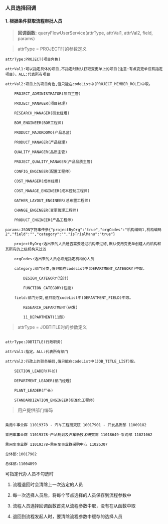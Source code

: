 ### 人员选择回调

#### 1. 根据条件获取流程审批人员

> **回调函数:** queryFlowUserService(attrType, attrVal1, attrVal2, field, params)

> attrType = PROJECT时的参数定义

```
attrType:PROJECT(项目角色)

attrVal1:可以指定具体的项目,不指定时默认获取变更单上的项目(注意:有点变更单没有指定项目)。ALL:代表所有项目

attrVal2:项目上的项目角色,值只能在codeList中(PROJECT_MEMBER_ROLE)中取。

​    PROJECT_ADMINISTRATOR(项目主管)

​    PROJECT_MANAGER(项目经理)

​    RESEARCH_MANAGER(研发经理)

​    BOM_ENGINEER(BOM工程师)

​    PRODUCT_MAJORDOMO(产品总监)

​    PRODUCT_MANAGER(产品经理)

​    QUALITY_MANAGER(品质主管)

​    PROJECT_QUALITY_MANAGER(产品品质主管)

​    CONFIG_ENGINEER(配置工程师)

​    COST_MANAGER(成本经理)

​    COST_MANAGE_ENGINEER(成本控制工程师)

​    GATHER_LAYOUT_ENGINEER(总布置工程师)

​    CHANGE_ENGINEER(变更管理工程师)

​    PRODUCT_ENGINEER(产品工程师)

params:JSON字符串传参{"projectByOrg":"true","orgCodes":"机构编码1,机构编码2","field":"","category":"","isTrialManu":"true"}

​    projectByOrg:选出来的人员是否需要通过机构来过滤,默认使用变更单创建人的机构和其所有的上级机构来过滤

​    orgCodes:选出来的人员必须是指定机构的人员

​    category:部门分类,值只能在codeList中(DEPARTMENT_CATEGORY)中取。

​        DESIGN_CATEGORY(设计)

​        FUNCTION_CATEGORY(性能)

​    field:部门分类,值只能在codeList中(DEPARTMENT_FIELD)中取。

​        RESEARCH_DEPARTMENT(研发)

​        11_DEPARTMENT(11部)

```

> attrType = JOBTITLE时的参数定义

```

attrType:JOBTITLE(行政职务)

attrVal1:指定。ALL:代表所有部门

attrVal2:行政上的职务编码,值只能在codeList中(JOB_TITLE_LIST)取。

​    SECTION_LEADER(科长)

​    DEPARTMENT_LEADER(部门经理)

​    PLANT_LEADER(厂长)

​    STANDARDIZATION_ENGINEER(标准化工程师)

```

> 用户提供部门编码

```

乘用车事业群 11019378 - 汽车工程研究院 10017901 - 开发品质部 11009182

乘用车事业群 11019378—产品规划及汽车新技术研究院 11018649—采购部 11021062

乘用车事业群 11019378—乘用车事业群采购中心 11026307

总体部:10017902

总体部:11004899

```

可指定代办人员不勾选时

1. 流程退回时会清除上一次选定的人员

2. 每一次选择人员后，将每个节点选择的人员保存到流程参数中

3. 流程人员选择回调函数首先从流程参数中取，没有在从函数中取

4. 退回到流程发起人时，要清除流程参数中缓存的选择人员